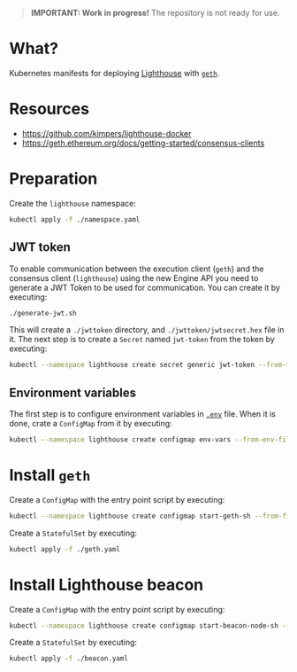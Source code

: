 > **IMPORTANT: Work in progress!** The repository is not ready for use.

# What?

Kubernetes manifests for deploying
[Lighthouse](https://github.com/sigp/lighthouse) with
[`geth`](https://geth.ethereum.org/).

# Resources

- https://github.com/kimpers/lighthouse-docker
- https://geth.ethereum.org/docs/getting-started/consensus-clients

# Preparation

Create the `lighthouse` namespace:

```bash
kubectl apply -f ./namespace.yaml
```

## JWT token

To enable communication between the execution client (`geth`) and the consensus
client (`lighthouse`) using the new Engine API you need to generate a JWT Token
to be used for communication. You can create it by executing:

```bash
./generate-jwt.sh
```

This will create a `./jwttoken` directory, and `./jwttoken/jwtsecret.hex` file
in it. The next step is to create a `Secret` named `jwt-token` from the token by
executing:

```bash
kubectl --namespace lighthouse create secret generic jwt-token --from-file=./jwttoken/jwtsecret.hex
```

## Environment variables

The first step is to configure environment variables in [`.env`](./.env) file.
When it is done, crate a `ConfigMap` from it by executing:

```bash
kubectl --namespace lighthouse create configmap env-vars --from-env-file=./.env
```

# Install `geth`

Create a `ConfigMap` with the entry point script by executing:

```bash
kubectl --namespace lighthouse create configmap start-geth-sh --from-file=./scripts/start-geth.sh
```

Create a `StatefulSet` by executing:

```bash
kubectl apply -f ./geth.yaml
```

# Install Lighthouse beacon

Create a `ConfigMap` with the entry point script by executing:

```bash
kubectl --namespace lighthouse create configmap start-beacon-node-sh --from-file=./scripts/start-beacon-node.sh
```

Create a `StatefulSet` by executing:

```bash
kubectl apply -f ./beacon.yaml
```
